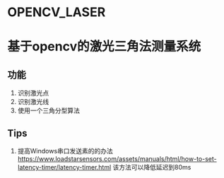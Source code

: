 # OPENCV_LASER
# 基于opencv的激光三角法测量系统
## 功能
1. 识别激光点
2. 识别激光线
3. 使用一个三角分型算法

## Tips
1. 提高Windows串口发送素的的办法
https://www.loadstarsensors.com/assets/manuals/html/how-to-set-latency-timer/latency-timer.html
该方法可以降低延迟到80ms
